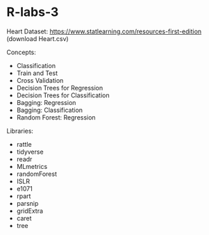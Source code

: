# R-labs-3

Heart Dataset: https://www.statlearning.com/resources-first-edition (download Heart.csv)

Concepts: 
- Classification
- Train and Test
- Cross Validation
- Decision Trees for Regression
- Decision Trees for Classification
- Bagging: Regression
- Bagging: Classification
- Random Forest: Regression

Libraries:
- rattle
- tidyverse
- readr
- MLmetrics
- randomForest
- ISLR
- e1071
- rpart
- parsnip
- gridExtra
- caret
- tree

